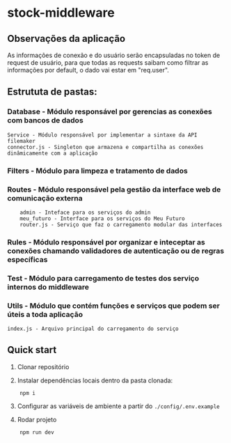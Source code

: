 # stock-middleware

## Observações da aplicação

As informações de conexão e do usuário serão encapsuladas no token de request de usuário, para que todas as requests saibam como filtrar as informações por default, o dado vai estar em "req.user".

## Estrututa de pastas: 

### Database - Módulo responsável por gerencias as conexões com bancos de dados
```
Service - Módulo responsável por implementar a sintaxe da API filemaker
connector.js - Singleton que armazena e compartilha as conexões dinâmicamente com a aplicação
```

### Filters - Módulo para limpeza e tratamento de dados

### Routes - Módulo responsável pela gestão da interface web de comunicação externa

```
    admin - Inteface para os serviços do admin
    meu_futuro - Interface para os serviços do Meu Futuro
    router.js - Serviço que faz o carregamento modular das interfaces
```

### Rules - Módulo responsável por organizar e inteceptar as conexões chamando validadores de autenticação ou de regras específicas

### Test - Módulo para carregamento de testes dos serviço internos do middleware

### Utils - Módulo que contém funções e serviços que podem ser úteis a toda aplicação

```
index.js - Arquivo principal do carregamento do serviço
```

## Quick start

1. Clonar repositório

2. Instalar dependências locais dentro da pasta clonada:
```
    npm i
```

3. Configurar as variáveis de ambiente a partir do `./config/.env.example`

4. Rodar projeto
    
```
    npm run dev
```
